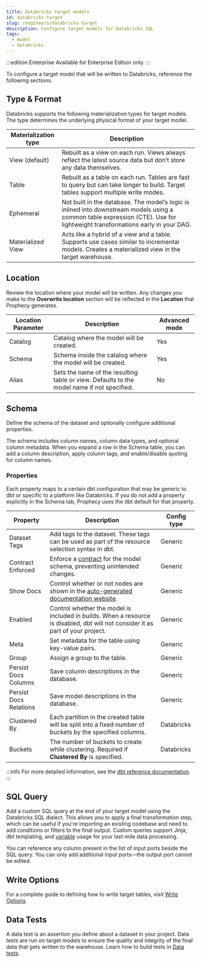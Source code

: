 ```yaml
---
title: Databricks target models
id: databricks-target
slug: /engineers/databricks-target
description: Configure target models for Databricks SQL
tags:
  - model
  - databricks
---
```


:::edition Enterprise
Available for Enterprise Edition only.
:::

To configure a target model that will be written to Databricks, reference the following sections.

## Type & Format

Databricks supports the following materialization types for target models. The type determines the underlying physical format of your target model.

| Materialization type | Description                                                                                                                                                                  |
| -------------------- | ---------------------------------------------------------------------------------------------------------------------------------------------------------------------------- |
| View (default)       | Rebuilt as a view on each run. Views always reflect the latest source data but don’t store any data themselves.                                                              |
| Table                | Rebuilt as a table on each run. Tables are fast to query but can take longer to build. Target tables support multiple write modes.                                           |
| Ephemeral            | Not built in the database. The model’s logic is inlined into downstream models using a common table expression (CTE). Use for lightweight transformations early in your DAG. |
| Materialized View    | Acts like a hybrid of a view and a table. Supports use cases similar to incremental models. Creates a materialized view in the target warehouse.                             |

## Location

Review the location where your model will be written. Any changes you make to the **Overwrite location** section will be reflected in the **Location** that Prophecy generates.

| Location Parameter | Description                                                                                | Advanced mode |
| ------------------ | ------------------------------------------------------------------------------------------ | ------------- |
| Catalog            | Catalog where the model will be created.                                                   | Yes           |
| Schema             | Schema inside the catalog where the model will be created.                                 | Yes           |
| Alias              | Sets the name of the resulting table or view. Defaults to the model name if not specified. | No            |

## Schema

Define the schema of the dataset and optionally configure additional properties.

The schema includes column names, column data types, and optional column metadata. When you expand a row in the Schema table, you can add a column description, apply column tags, and enable/disable quoting for column names.

### Properties

Each property maps to a certain dbt configuration that may be generic to dbt or specific to a platform like Databricks. If you do not add a property explicitly in the Schema tab, Prophecy uses the dbt default for that property.

| Property               | Description                                                                                                                                  | Config type |
| ---------------------- | -------------------------------------------------------------------------------------------------------------------------------------------- | ----------- |
| Dataset Tags           | Add tags to the dataset. These tags can be used as part of the resource selection syntax in dbt.                                             | Generic     |
| Contract Enforced      | Enforce a [contract](https://docs.getdbt.com/docs/mesh/govern/model-contracts) for the model schema, preventing unintended changes.          | Generic     |
| Show Docs              | Control whether or not nodes are shown in the [auto-generated documentation website](https://docs.getdbt.com/docs/build/view-documentation). | Generic     |
| Enabled                | Control whether the model is included in builds. When a resource is disabled, dbt will not consider it as part of your project.              | Generic     |
| Meta                   | Set metadata for the table using key-value pairs.                                                                                            | Generic     |
| Group                  | Assign a group to the table.                                                                                                                 | Generic     |
| Persist Docs Columns   | Save column descriptions in the database.                                                                                                    | Generic     |
| Persist Docs Relations | Save model descriptions in the database.                                                                                                     | Generic     |
| Clustered By           | Each partition in the created table will be split into a fixed number of buckets by the specified columns.                                   | Databricks  |
| Buckets                | The number of buckets to create while clustering. Required if **Clustered By** is specified.                                                 | Databricks  |

:::info
For more detailed information, see the [dbt reference documentation](https://docs.getdbt.com/reference/references-overview).
:::

## SQL Query

Add a custom SQL query at the end of your target model using the Databricks SQL dialect. This allows you to apply a final transformation step, which can be useful if you're importing an existing codebase and need to add conditions or filters to the final output. Custom queries support Jinja, dbt templating, and [variable](/engineers/data-model-configurations) usage for your last-mile data processing.

You can reference any column present in the list of input ports beside the SQL query. You can only add additional input ports—the output port cannot be edited.

## Write Options

For a complete guide to defining how to write target tables, visit [Write Options](/table-write-options).

## Data Tests

A data test is an assertion you define about a dataset in your project. Data tests are run on target models to ensure the quality and integrity of the final data that gets written to the warehouse. Learn how to build tests in [Data tests](/analysts/data-tests).
